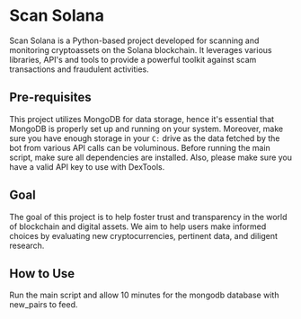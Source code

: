 # Scan Solana

Scan Solana is a Python-based project developed for scanning and monitoring cryptoassets on the Solana blockchain. It leverages various libraries, API's and tools to provide a powerful toolkit against scam transactions and fraudulent activities.

## Pre-requisites

This project utilizes MongoDB for data storage, hence it's essential that MongoDB is properly set up and running on your system. Moreover, make sure you have enough storage in your `C:` drive as the data fetched by the bot from various API calls can be voluminous. 
Before running the main script, make sure all dependencies are installed.
Also, please make sure you have a valid API key to use with DexTools.
## Goal

The goal of this project is to help foster trust and transparency in the world of blockchain and digital assets. We aim to help users make informed choices by evaluating new cryptocurrencies, pertinent data, and diligent research.

## How to Use

Run the main script and allow 10 minutes for the mongodb database with new_pairs to feed.
